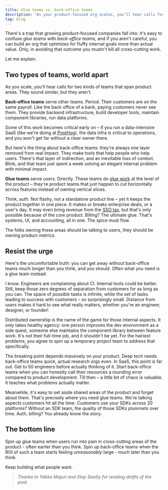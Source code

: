 ```yaml
---
title: Glue teams vs. back-office teams
description: "As your product-focused org scales, you'll hear calls for two kinds of horizontal teams. They sound similar, but they aren't."
tag: blog
---
```


There's a trap that growing product-focused companies fall into: it's easy to confuse *glue teams* with *back-office teams*, and if you aren't careful, you can build an org that optimizes for fluffy internal goals more than actual value. Only, in avoiding that outcome you mustn't kill all cross-cutting work.

Let me explain.

## Two types of teams, world apart

As you scale, you'll hear calls for two kinds of teams that span product areas. They sound similar, but they aren't.

**Back-office teams** serve other teams. Period. Their customers are on the same payroll. Like the back office of a bank, paying customers never see them. They provide backend infrastructure, build developer tools, maintain component libraries, run data platforms.

Some of this work becomes critical early on – if you run a data-intensive SaaS (like we're doing at [PostHog](https://posthog.com)), the data infra is critical to operations, and you won't get far without a clear owner there.

But here's the thing about back-office teams: they're always one layer removed from real impact. They make tools that help people who help users. There's that layer of indirection, and an inevitable loss of context. Blink, and that team just spent a week solving an elegant internal problem with minimal impact.

**Glue teams** serve users. Directly. These teams do [glue work](https://www.noidea.dog/glue) at the level of the product – they're product teams that just happen to cut horizontally across features instead of owning vertical slices.

Think, auth. Not flashy, not a standalone product line – yet it keeps the product together in one piece. It makes or breaks enterprise deals, or a user's day. It may even bring revenue from the [SSO tax](https://sso.tax/), but that's only possible because of the core product. Billing? The ultimate glue. That's systems, UI, and accounting, all in one. The spice must flow.

The folks owning these areas should be talking to users, they should be owning product metrics.

## Resist the urge

Here's the uncomfortable truth: you can get away without back-office teams much longer than you think, and you should. Often what you need is a glue team instead.

I know. Engineers are complaining about CI. Internal tools could be better. Still, keep those zero degrees of separation from customers for as long as you can. The space of *possible* tasks is infinite, while the set of tasks leading to success with customers – so surprisingly small. Distance from users makes it hard to see what really matters, whether you're an engineer, designer, or founder!

Distributed ownership is the name of the game for those internal aspects. It only takes healthy agency: one person improves the dev environment as a side quest, someone else maintains the component library between feature work. It's not their full-time job, and it shouldn't be yet. For the hairiest problems, you agree to spin up a temporary project team to address that specifically.

The breaking point depends massively on your product. Deep tech needs back-office teams quick, actual research orgs even. In SaaS, this point is far out. Get to 50 engineers before actually thinking of it. Start back-office teams when you can honestly call their resources a rounding error compared to product development. Till then – a little bit of chaos is valuable. It teaches what problems actually matter.

Meanwhile, it's easy to set aside shared areas of the product and forget about them. That's precisely where you need glue teams. We're talking aspects customers hit all the time. Customers use your SDKs across 20 platforms? Without an SDK team, the quality of those SDKs plummets over time. Auth, billing? You already know the story.

## The bottom line

Spin up glue teams when users run into pain in cross-cutting areas of the product - often earlier than you think. Spin up back-office teams when the ROI of such a team starts feeling *unreasonably* large - much later than you think.

Keep building what people want.

> _Thanks to Yakko Majuri and Stay SaaSy for reading drafts of the post._
